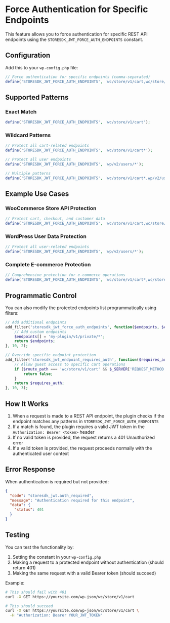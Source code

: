 # Force Authentication for Specific Endpoints

This feature allows you to force authentication for specific REST API endpoints using the `STORESDK_JWT_FORCE_AUTH_ENDPOINTS` constant.

## Configuration

Add this to your `wp-config.php` file:

```php
// Force authentication for specific endpoints (comma-separated)
define('STORESDK_JWT_FORCE_AUTH_ENDPOINTS', 'wc/store/v1/cart,wc/store/v1/checkout,wp/v2/users/me');
```

## Supported Patterns

### Exact Match

```php
define('STORESDK_JWT_FORCE_AUTH_ENDPOINTS', 'wc/store/v1/cart');
```

### Wildcard Patterns

```php
// Protect all cart-related endpoints
define('STORESDK_JWT_FORCE_AUTH_ENDPOINTS', 'wc/store/v1/cart*');

// Protect all user endpoints
define('STORESDK_JWT_FORCE_AUTH_ENDPOINTS', 'wp/v2/users/*');

// Multiple patterns
define('STORESDK_JWT_FORCE_AUTH_ENDPOINTS', 'wc/store/v1/cart*,wp/v2/users/*,wc/store/v1/checkout');
```

## Example Use Cases

### WooCommerce Store API Protection

```php
// Protect cart, checkout, and customer data
define('STORESDK_JWT_FORCE_AUTH_ENDPOINTS', 'wc/store/v1/cart,wc/store/v1/checkout,wc/store/v1/order*');
```

### WordPress User Data Protection

```php
// Protect all user-related endpoints
define('STORESDK_JWT_FORCE_AUTH_ENDPOINTS', 'wp/v2/users/*');
```

### Complete E-commerce Protection

```php
// Comprehensive protection for e-commerce operations
define('STORESDK_JWT_FORCE_AUTH_ENDPOINTS', 'wc/store/v1/cart*,wc/store/v1/checkout*,wc/store/v1/order*,wp/v2/users/*');
```

## Programmatic Control

You can also modify the protected endpoints list programmatically using filters:

```php
// Add additional endpoints
add_filter('storesdk_jwt_force_auth_endpoints', function($endpoints, $current_route) {
    // Add custom endpoints
    $endpoints[] = 'my-plugin/v1/private/*';
    return $endpoints;
}, 10, 2);

// Override specific endpoint protection
add_filter('storesdk_jwt_endpoint_requires_auth', function($requires_auth, $route_path, $matched_pattern) {
    // Allow guest access to specific cart operations
    if ($route_path === 'wc/store/v1/cart' && $_SERVER['REQUEST_METHOD'] === 'GET') {
        return false;
    }
    return $requires_auth;
}, 10, 3);
```

## How It Works

1. When a request is made to a REST API endpoint, the plugin checks if the endpoint matches any patterns in `STORESDK_JWT_FORCE_AUTH_ENDPOINTS`
2. If a match is found, the plugin requires a valid JWT token in the `Authorization: Bearer <token>` header
3. If no valid token is provided, the request returns a 401 Unauthorized error
4. If a valid token is provided, the request proceeds normally with the authenticated user context

## Error Response

When authentication is required but not provided:

```json
{
  "code": "storesdk_jwt.auth_required",
  "message": "Authentication required for this endpoint",
  "data": {
    "status": 401
  }
}
```

## Testing

You can test the functionality by:

1. Setting the constant in your `wp-config.php`
2. Making a request to a protected endpoint without authentication (should return 401)
3. Making the same request with a valid Bearer token (should succeed)

Example:

```bash
# This should fail with 401
curl -X GET https://yoursite.com/wp-json/wc/store/v1/cart

# This should succeed
curl -X GET https://yoursite.com/wp-json/wc/store/v1/cart \
  -H "Authorization: Bearer YOUR_JWT_TOKEN"
```
